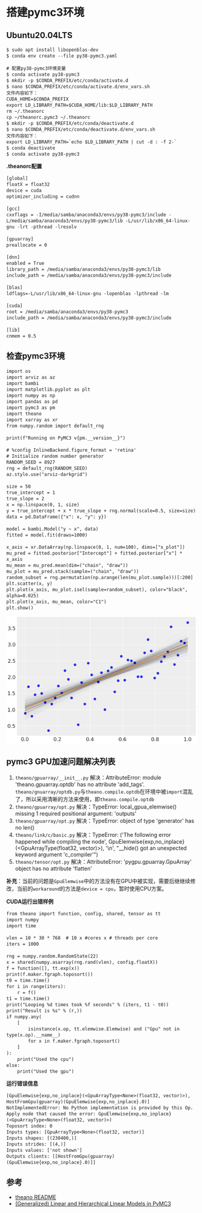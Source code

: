 # 搭建pymc3环境

## Ubuntu20.04LTS

```
$ sudo apt install libopenblas-dev
$ conda env create --file py38-pymc3.yaml

# 配置py38-pymc3环境变量
$ conda activate py38-pymc3
$ mkdir -p $CONDA_PREFIX/etc/conda/activate.d
$ nano $CONDA_PREFIX/etc/conda/activate.d/env_vars.sh
文件内容如下：
CUDA_HOME=$CONDA_PREFIX
export LD_LIBRARY_PATH=$CUDA_HOME/lib:$LD_LIBRARY_PATH
rm ~/.theanorc
cp ~/theanorc.pymc3 ~/.theanorc
$ mkdir -p $CONDA_PREFIX/etc/conda/deactivate.d
$ nano $CONDA_PREFIX/etc/conda/deactivate.d/env_vars.sh
文件内容如下：
export LD_LIBRARY_PATH=`echo $LD_LIBRARY_PATH | cut -d : -f 2-`
$ conda deactivate
$ conda activate py38-pymc3
```

**.theanorc配置**

```
[global]
floatX = float32
device = cuda
optimizer_including = cudnn

[gcc]
cxxflags = -I/media/samba/anaconda3/envs/py38-pymc3/include -L/media/samba/anaconda3/envs/py38-pymc3/lib -L/usr/lib/x86_64-linux-gnu -lrt -pthread -lresolv

[gpuarray]
preallocate = 0

[dnn]
enabled = True
library_path = /media/samba/anaconda3/envs/py38-pymc3/lib
include_path = /media/samba/anaconda3/envs/py38-pymc3/include

[blas]
ldflags=-L/usr/lib/x86_64-linux-gnu -lopenblas -lpthread -lm

[cuda]
root = /media/samba/anaconda3/envs/py38-pymc3
include_path = /media/samba/anaconda3/envs/py38-pymc3/include

[lib]
cnmem = 0.5
```



## 检查pymc3环境

```
import os
import arviz as az
import bambi
import matplotlib.pyplot as plt
import numpy as np
import pandas as pd
import pymc3 as pm
import theano
import xarray as xr
from numpy.random import default_rng

print(f"Running on PyMC3 v{pm.__version__}")

# %config InlineBackend.figure_format = 'retina'
# Initialize random number generator
RANDOM_SEED = 8927
rng = default_rng(RANDOM_SEED)
az.style.use("arviz-darkgrid")

size = 50
true_intercept = 1
true_slope = 2
x = np.linspace(0, 1, size)
y = true_intercept + x * true_slope + rng.normal(scale=0.5, size=size)
data = pd.DataFrame({"x": x, "y": y})

model = bambi.Model("y ~ x", data)
fitted = model.fit(draws=1000)

x_axis = xr.DataArray(np.linspace(0, 1, num=100), dims=["x_plot"])
mu_pred = fitted.posterior["Intercept"] + fitted.posterior["x"] * x_axis
mu_mean = mu_pred.mean(dim=("chain", "draw"))
mu_plot = mu_pred.stack(sample=("chain", "draw"))
random_subset = rng.permutation(np.arange(len(mu_plot.sample)))[:200]
plt.scatter(x, y)
plt.plot(x_axis, mu_plot.isel(sample=random_subset), color="black", alpha=0.025)
plt.plot(x_axis, mu_mean, color="C1")
plt.show()
```

![pymc3测试结果图](./pymc3测试结果图.png)

## pymc3 GPU加速问题解决列表

1. `theano/gpuarray/__init__.py`
    解决：AttributeError: module 'theano.gpuarray.optdb' has no attribute 'add_tags'. `theano/gnuarray/optdb.py`与`theano.compile.optdb`在环境中被`import`混乱了，所以采用清晰的方法来使用，即`theano.compile.optdb`
2. `theano/gpuarray/opt.py`
    解决：TypeError: local_gpua_elemwise() missing 1 required positional argument: 'outputs'
3. `theano/gpuarray/opt.py`
    解决：TypeError: object of type 'generator' has no len()
4. `theano/link/c/basic.py`
    解决：TypeError: ('The following error happened while compiling the node', GpuElemwise{exp,no_inplace}(<GpuArrayType<None>(float32, vector)>), '\n', "__hide() got an unexpected keyword argument 'c_compiler'")
5. `theano/tensor/opt.py`
    解决：AttributeError: 'pygpu.gpuarray.GpuArray' object has no attribute 'flatten'

**补充**：当前的问题是`GpuElemwise`中的方法没有在GPU中被实现，需要后继继续修改，当前的`workaround`的方法是`device = cpu`，暂时使用CPU方案。

**CUDA运行出错样例**

```
from theano import function, config, shared, tensor as tt
import numpy
import time

vlen = 10 * 30 * 768  # 10 x #cores x # threads per core
iters = 1000

rng = numpy.random.RandomState(22)
x = shared(numpy.asarray(rng.rand(vlen), config.floatX))
f = function([], tt.exp(x))
print(f.maker.fgraph.toposort())
t0 = time.time()
for i in range(iters):
    r = f()
t1 = time.time()
print("Looping %d times took %f seconds" % (iters, t1 - t0))
print("Result is %s" % (r,))
if numpy.any(
    [
        isinstance(x.op, tt.elemwise.Elemwise) and ("Gpu" not in type(x.op).__name__)
        for x in f.maker.fgraph.toposort()
    ]
):
    print("Used the cpu")
else:
    print("Used the gpu")
```

**运行错误信息**

```
[GpuElemwise{exp,no_inplace}(<GpuArrayType<None>(float32, vector)>), HostFromGpu(gpuarray)(GpuElemwise{exp,no_inplace}.0)]
NotImplementedError: No Python implementation is provided by this Op.
Apply node that caused the error: GpuElemwise{exp,no_inplace}(<GpuArrayType<None>(float32, vector)>)
Toposort index: 0
Inputs types: [GpuArrayType<None>(float32, vector)]
Inputs shapes: [(230400,)]
Inputs strides: [(4,)]
Inputs values: ['not shown']
Outputs clients: [[HostFromGpu(gpuarray)(GpuElemwise{exp,no_inplace}.0)]]
```



## 参考

- [theano README](https://github.com/SNSerHello/MyNotes/tree/main/theano)
- [(Generalized) Linear and Hierarchical Linear Models in PyMC3](https://docs.pymc.io/en/v3/pymc-examples/examples/generalized_linear_models/GLM.html)
